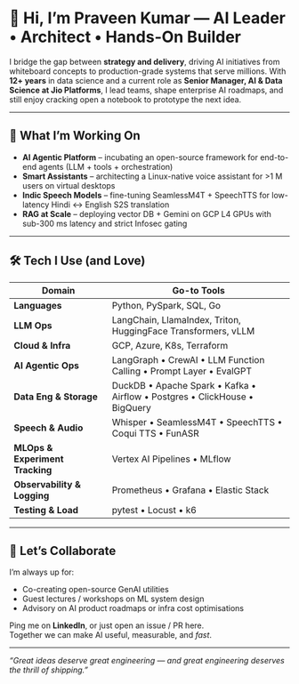 # 👋 Hi, I’m **Praveen Kumar** — AI Leader • Architect • Hands-On Builder

I bridge the gap between **strategy and delivery**, driving AI initiatives from whiteboard concepts to production-grade systems that serve millions. With **12+ years** in data science and a current role as **Senior Manager, AI & Data Science at Jio Platforms**, I lead teams, shape enterprise AI roadmaps, and still enjoy cracking open a notebook to prototype the next idea.

---

## 🔭 What I’m Working On
- **AI Agentic Platform** – incubating an open-source framework for end-to-end agents (LLM + tools + orchestration)  
- **Smart Assistants** – architecting a Linux-native voice assistant for >1 M users on virtual desktops  
- **Indic Speech Models** – fine-tuning SeamlessM4T + SpeechTTS for low-latency Hindi ↔ English S2S translation  
- **RAG at Scale** – deploying vector DB + Gemini on GCP L4 GPUs with sub-300 ms latency and strict Infosec gating

---

## 🛠️ Tech I Use (and Love)
| Domain | Go-to Tools |
| ------ | ----------- |
| **Languages** | Python, PySpark, SQL, Go |
| **LLM Ops** | LangChain, LlamaIndex, Triton, HuggingFace Transformers, vLLM |
| **Cloud & Infra** | GCP, Azure, K8s, Terraform |
| **AI Agentic Ops** | LangGraph • CrewAI • LLM Function Calling • Prompt Layer • EvalGPT |
| **Data Eng & Storage** | DuckDB • Apache Spark • Kafka • Airflow • Postgres • ClickHouse • BigQuery |
| **Speech & Audio** | Whisper • SeamlessM4T • SpeechTTS • Coqui TTS • FunASR |
| **MLOps & Experiment Tracking** | Vertex AI Pipelines • MLflow |
| **Observability & Logging** | Prometheus • Grafana • Elastic Stack |
| **Testing & Load** | pytest • Locust • k6 |


---

## 🤝 Let’s Collaborate
I’m always up for:
- Co-creating open-source GenAI utilities  
- Guest lectures / workshops on ML system design  
- Advisory on AI product roadmaps or infra cost optimisations  

Ping me on **LinkedIn**, or just open an issue / PR here.  
Together we can make AI useful, measurable, and _fast_.

---

_“Great ideas deserve great engineering — and great engineering deserves the thrill of shipping.”_
